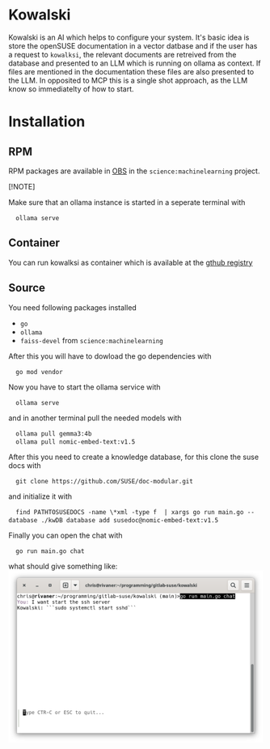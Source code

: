 # Kowalski
Kowalski is an AI which helps to configure your system. It's basic idea is
store the openSUSE documentation in a vector datbase and if the user has
a request to `kowalksi`, the relevant documents are retreived from the database
and presented to an LLM which is running on ollama as context.
If files are mentioned in the documentation these files are also presented to the LLM.
In opposited to MCP this is a single shot approach, as the LLM know so immediatelty of how to start.

# Installation

## RPM

RPM packages are available in [OBS](https://build.opensuse.org/package/show/science:machinelearning/kowalski) in the `science:machinelearning` project.

[!NOTE]

Make sure that an ollama instance is started in a seperate terminal with

```
  ollama serve
```

## Container

You can run kowalksi as container which is available at the [gthub registry](https://github.com/users/mslacken/packages/container/package/kowalski-binary)

## Source

You need following packages installed
* `go`
* `ollama`
* `faiss-devel` from `science:machinelearning`

After this you will have to dowload the go dependencies with
```
  go mod vendor
```
Now you have to start the ollama service with
```
  ollama serve
```
and in another terminal pull the needed models with
```
  ollama pull gemma3:4b
  ollama pull nomic-embed-text:v1.5
```
After this you need to create a knowledge database, for this clone the suse docs with
```
  git clone https://github.com/SUSE/doc-modular.git
```
and initialize it with
```
  find PATHTOSUSEDOCS -name \*xml -type f  | xargs go run main.go --database ./kwDB database add susedoc@nomic-embed-text:v1.5
```
Finally you can open the chat with
```
  go run main.go chat
```
what should give something like: ![Screenshot of chat](./Startsshd.png)

